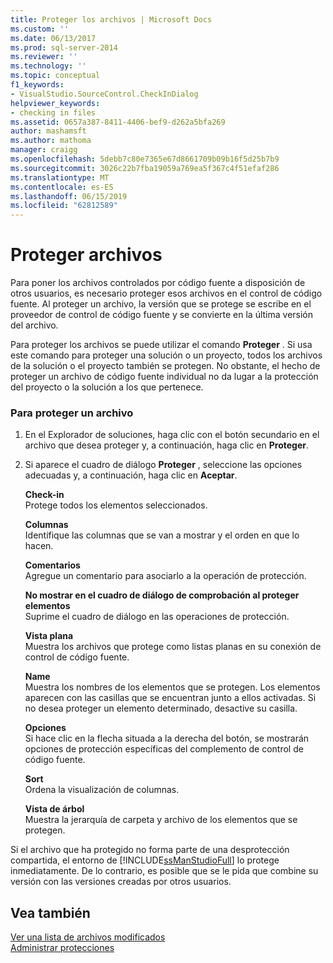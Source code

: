 ```yaml
---
title: Proteger los archivos | Microsoft Docs
ms.custom: ''
ms.date: 06/13/2017
ms.prod: sql-server-2014
ms.reviewer: ''
ms.technology: ''
ms.topic: conceptual
f1_keywords:
- VisualStudio.SourceControl.CheckInDialog
helpviewer_keywords:
- checking in files
ms.assetid: 0657a387-8411-4406-bef9-d262a5bfa269
author: mashamsft
ms.author: mathoma
manager: craigg
ms.openlocfilehash: 5debb7c80e7365e67d8661709b09b16f5d25b7b9
ms.sourcegitcommit: 3026c22b7fba19059a769ea5f367c4f51efaf286
ms.translationtype: MT
ms.contentlocale: es-ES
ms.lasthandoff: 06/15/2019
ms.locfileid: "62812589"
---
```

# <a name="check-in-files"></a>Proteger archivos
  Para poner los archivos controlados por código fuente a disposición de otros usuarios, es necesario proteger esos archivos en el control de código fuente. Al proteger un archivo, la versión que se protege se escribe en el proveedor de control de código fuente y se convierte en la última versión del archivo.  
  
 Para proteger los archivos se puede utilizar el comando **Proteger** . Si usa este comando para proteger una solución o un proyecto, todos los archivos de la solución o el proyecto también se protegen. No obstante, el hecho de proteger un archivo de código fuente individual no da lugar a la protección del proyecto o la solución a los que pertenece.  
  
### <a name="to-check-in-a-file"></a>Para proteger un archivo  
  
1.  En el Explorador de soluciones, haga clic con el botón secundario en el archivo que desea proteger y, a continuación, haga clic en **Proteger**.  
  
2.  Si aparece el cuadro de diálogo **Proteger** , seleccione las opciones adecuadas y, a continuación, haga clic en **Aceptar**.  
  
     **Check-in**  
     Protege todos los elementos seleccionados.  
  
     **Columnas**  
     Identifique las columnas que se van a mostrar y el orden en que lo hacen.  
  
     **Comentarios**  
     Agregue un comentario para asociarlo a la operación de protección.  
  
     **No mostrar en el cuadro de diálogo de comprobación al proteger elementos**  
     Suprime el cuadro de diálogo en las operaciones de protección.  
  
     **Vista plana**  
     Muestra los archivos que protege como listas planas en su conexión de control de código fuente.  
  
     **Name**  
     Muestra los nombres de los elementos que se protegen. Los elementos aparecen con las casillas que se encuentran junto a ellos activadas. Si no desea proteger un elemento determinado, desactive su casilla.  
  
     **Opciones**  
     Si hace clic en la flecha situada a la derecha del botón, se mostrarán opciones de protección específicas del complemento de control de código fuente.  
  
     **Sort**  
     Ordena la visualización de columnas.  
  
     **Vista de árbol**  
     Muestra la jerarquía de carpeta y archivo de los elementos que se protegen.  
  
 Si el archivo que ha protegido no forma parte de una desprotección compartida, el entorno de [!INCLUDE[ssManStudioFull](../includes/ssmanstudiofull-md.md)] lo protege inmediatamente. De lo contrario, es posible que se le pida que combine su versión con las versiones creadas por otros usuarios.  
  
## <a name="see-also"></a>Vea también  
 [Ver una lista de archivos modificados](../../2014/database-engine/view-a-list-of-modified-files.md)   
 [Administrar protecciones](../../2014/database-engine/manage-checkins.md)  
  
  
